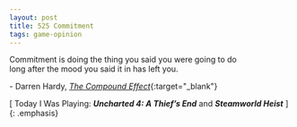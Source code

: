 ```yaml
---
layout: post
title: 525 Commitment
tags: game-opinion
---
```

Commitment is doing the thing you said you were going to do <br>long after the mood you said it in has left you.

\- Darren Hardy, [*The Compound Effect*](http://smile.amazon.com/dp/159315724X){:target="_blank"}

[ Today I Was Playing: ***Uncharted 4: A Thief’s End*** and ***Steamworld Heist*** ]
{: .emphasis}